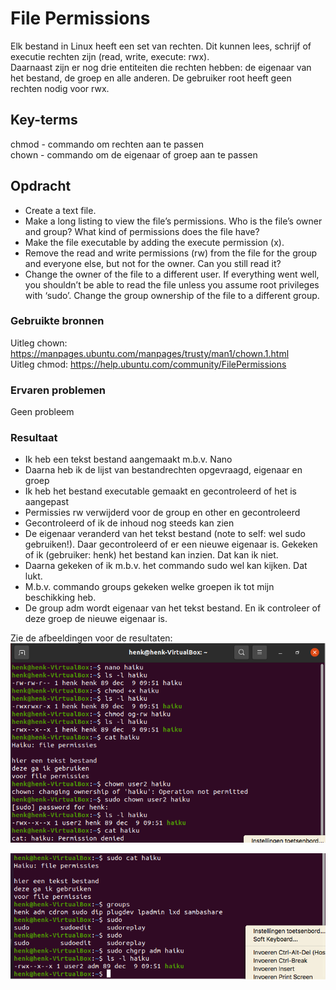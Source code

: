 # File Permissions
Elk bestand in Linux heeft een set van rechten. Dit kunnen lees, schrijf of executie rechten zijn (read, write, execute: rwx).  
Daarnaast zijn er nog drie entiteiten die rechten hebben: de eigenaar van het bestand, de groep en alle anderen. De gebruiker root heeft geen rechten nodig voor rwx.

## Key-terms
chmod - commando om rechten aan te passen  
chown - commando om de eigenaar of groep aan te passen

## Opdracht
- Create a text file.
- Make a long listing to view the file’s permissions. Who is the file’s owner and group? What kind of permissions does the file have?
- Make the file executable by adding the execute permission (x).
- Remove the read and write permissions (rw) from the file for the group and everyone else, but not for the owner. Can you still read it?
- Change the owner of the file to a different user. If everything went well, you shouldn’t be able to read the file unless you assume root privileges with ‘sudo’.
Change the group ownership of the file to a different group.

### Gebruikte bronnen
Uitleg chown: https://manpages.ubuntu.com/manpages/trusty/man1/chown.1.html  
Uitleg chmod: https://help.ubuntu.com/community/FilePermissions

### Ervaren problemen
Geen probleem

### Resultaat
- Ik heb een tekst bestand aangemaakt m.b.v. Nano  
- Daarna heb ik de lijst van bestandrechten opgevraagd, eigenaar en groep  
- Ik heb het bestand executable gemaakt en gecontroleerd of het is aangepast  
- Permissies rw verwijderd voor de group en other en gecontroleerd  
- Gecontroleerd of ik de inhoud nog steeds kan zien  
- De eigenaar veranderd van het tekst bestand (note to self: wel sudo gebruiken!). Daar gecontroleerd of er een nieuwe eigenaar is. Gekeken of ik (gebruiker: henk) het bestand kan inzien. Dat kan ik niet.  
- Daarna gekeken of ik m.b.v. het commando sudo wel kan kijken. Dat lukt.  
- M.b.v. commando groups gekeken welke groepen ik tot mijn beschikking heb.  
- De group adm wordt eigenaar van het tekst bestand. En ik controleer of deze groep de nieuwe eigenaar is.  

Zie de afbeeldingen voor de resultaten:  
![lnx06](../00_includes/LNX-06a.png)  

![lnx06](../00_includes/LNX-06b.png)  